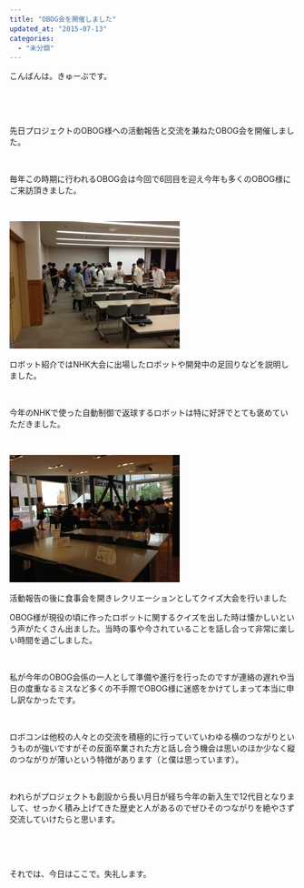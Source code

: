 ```yaml
---
title: "OBOG会を開催しました"
updated_at: "2015-07-13"
categories: 
  - "未分類"
---
```


こんばんは。きゅーぶです。

 

 

先日プロジェクトのOBOG様への活動報告と交流を兼ねたOBOG会を開催しました。

 

毎年この時期に行われるOBOG会は今回で6回目を迎え今年も多くのOBOG様にご来訪頂きました。

 

[![OBOG会1](images/da0ee754f850e3de5c89ff5782a84f39-300x224.jpg)](http://www.fortefibre.net/blog/wp-content/uploads/2015/07/da0ee754f850e3de5c89ff5782a84f39.jpg)

ロボット紹介ではNHK大会に出場したロボットや開発中の足回りなどを説明しました。

 

今年のNHKで使った自動制御で返球するロボットは特に好評でとても褒めていただきました。

 

[![OBOG会2](images/a1048a58a1e85e0b9e5f75fd6f637883-300x224.jpg)](http://www.fortefibre.net/blog/wp-content/uploads/2015/07/a1048a58a1e85e0b9e5f75fd6f637883.jpg)

活動報告の後に食事会を開きレクリエーションとしてクイズ大会を行いました

OBOG様が現役の頃に作ったロボットに関するクイズを出した時は懐かしいという声がたくさん出ました。当時の事や今されていることを話し合って非常に楽しい時間を過ごしました。

 

私が今年のOBOG会係の一人として準備や進行を行ったのですが連絡の遅れや当日の度重なるミスなど多くの不手際でOBOG様に迷惑をかけてしまって本当に申し訳なかったです。

 

ロボコンは他校の人々との交流を積極的に行っていていわゆる横のつながりというものが強いですがその反面卒業された方と話し合う機会は思いのほか少なく縦のつながりが薄いという特徴があります（と僕は思っています）。

 

われらがプロジェクトも創設から長い月日が経ち今年の新入生で12代目となりまして、せっかく積み上げてきた歴史と人があるのでぜひそのつながりを絶やさず交流していけたらと思います。

 

 

それでは、今日はここで。失礼します。
